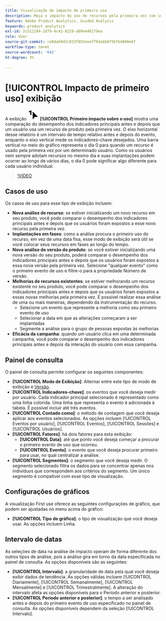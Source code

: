 ```yaml
---
title: Visualização de impacto de primeiro uso
description: Meça o impacto do uso de recursos pela primeira vez com indicadores principais.
feature: Adobe Product Analytics, Guided Analysis
keywords: product analytics
exl-id: 2c512184-2d79-4c41-8229-a09e440179ea
role: User
source-git-commit: ce04e69d2c933f893eeeff04abb0f56fb4000e6f
workflow-type: tm+mt
source-wordcount: '642'
ht-degree: 3%

---
```


# [!UICONTROL Impacto de primeiro uso] exibição

A exibição ![Primeiro uso](/help/assets/icons/FirstUse.svg) **[!UICONTROL Primeiro impacto sobre o uso]** mostra uma comparação do desempenho dos indicadores principais antes e depois que um usuário usa um recurso de produto pela primeira vez. O eixo horizontal desse relatório é um intervalo de tempo relativo antes e depois do evento, enquanto o eixo vertical mede os indicadores-chave desejados. Uma barra vertical no meio do gráfico representa o dia 0 para quando um recurso é usado pela primeira vez por um determinado usuário. Como os usuários nem sempre adotam recursos no mesmo dia e suas implantações podem ocorrer ao longo de vários dias, o dia 0 pode significar algo diferente para cada usuário individual.

>[!VIDEO](https://video.tv.adobe.com/v/3421661/?learn=on)

## Casos de uso

Os casos de uso para esse tipo de exibição incluem:

* **Nova análise de recurso**: se estiver inicializando um novo recurso em seu produto, você pode comparar o desempenho dos indicadores principais antes e depois que os usuários foram expostos a esse novo recurso pela primeira vez.
* **Implantações em fases**: como a análise procura o primeiro uso do recurso, em vez de uma data fixa, esse modo de exibição será útil se você colocar seus recursos em fases ao longo do tempo.
* **Nova análise de versão do produto**: se você estiver inicializando uma nova versão do seu produto, poderá comparar o desempenho dos indicadores principais antes e depois que os usuários foram expostos a essa nova versão pela primeira vez. Selecione &quot;qualquer evento&quot; como o primeiro evento de uso e filtre-o para a propriedade Número de versão.
* **Melhorias de recursos existentes**: se estiver melhorando um recurso existente no seu produto, você pode comparar o desempenho dos indicadores principais antes e depois que os usuários foram expostos a essas novas melhorias pela primeira vez. É possível realizar essa análise de uma ou mais maneiras, dependendo da instrumentação do recurso.
   * Selecione um evento que represente a melhoria como seu primeiro evento de uso
   * Selecionar a data em que as alterações começaram a ser implantadas
   * Segmente a análise para o grupo de pessoas expostas às melhorias
* **Eficácia da campanha**: quando um usuário clica em uma determinada campanha, você pode comparar o desempenho dos indicadores principais antes e depois da interação do usuário com essa campanha.

## Painel de consulta

O painel de consulta permite configurar os seguintes componentes:

* **[!UICONTROL Modo de Exibição]**: Alternar entre este tipo de modo de exibição e [Versão](release-impact.md).
* **[!UICONTROL Indicadores-chave]**: os eventos que você deseja medir por usuário. Cada indicador principal selecionado é representado como uma linha colorida. Uma linha que representa o evento é adicionada à tabela. É possível incluir até três eventos.
* **[!UICONTROL Contado como]**: o método de contagem que você deseja aplicar aos eventos selecionados. As opções incluem [!UICONTROL Eventos por usuário], [!UICONTROL Eventos], [!UICONTROL Sessões] e [!UICONTROL Usuários].
* **[!UICONTROL Fatores]**: há dois fatores para esta exibição:
   * **[!UICONTROL Data]**: até que ponto você deseja começar a procurar o primeiro evento de uso que ocorreu.
   * **[!UICONTROL Evento]**: o evento que você deseja procurar primeiro para usar, no qual centralizar a análise.
* **[!UICONTROL Segmentos]**: o segmento que você deseja medir. O segmento selecionado filtra os dados para se concentrar apenas nos indivíduos que correspondem aos critérios do segmento. Um único segmento é compatível com esse tipo de visualização.

## Configurações de gráficos

A visualização First use oferece as seguintes configurações de gráfico, que podem ser ajustadas no menu acima do gráfico:

* **[!UICONTROL Tipo de gráfico]**: o tipo de visualização que você deseja usar. As opções incluem Linha.

## Intervalo de datas

As seleções de data na análise de impacto operam de forma diferente dos outros tipos de análise, pois a análise gira em torno da data especificada no painel de consulta. As opções disponíveis são as seguintes:

* **[!UICONTROL Intervalo]**: a granularidade de data pela qual você deseja exibir dados de tendência. As opções válidas incluem [!UICONTROL Diariamente], [!UICONTROL Semanalmente], [!UICONTROL Mensalmente] e [!UICONTROL Trimestralmente]. A alteração do intervalo afeta as opções disponíveis para o Período anterior e posterior.
* **[!UICONTROL Período anterior e posterior]**: o tempo a ser analisado antes e depois do primeiro evento de uso especificado no painel de consulta. As opções disponíveis dependem da seleção [!UICONTROL Intervalo].
